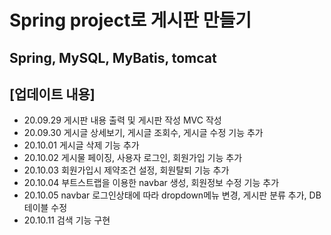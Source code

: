 # Spring project로 게시판 만들기 
## Spring, MySQL, MyBatis, tomcat

[업데이트 내용]
--------------------------------------------------------
 + 20.09.29 게시판 내용 출력 및 게시판 작성 MVC 작성
 + 20.09.30 게시글 상세보기, 게시글 조회수, 게시글 수정 기능 추가
 + 20.10.01 게시글 삭제 기능 추가
 + 20.10.02 게시물 페이징, 사용자 로그인, 회원가입 기능 추가
 + 20.10.03 회원가입시 제약조건 설정, 회원탈퇴 기능 추가
 + 20.10.04 부트스트랩을 이용한 navbar 생성, 회원정보 수정 기능 추가
 + 20.10.05 navbar 로그인상태에 따라 dropdown메뉴 변경, 게시판 분류 추가, DB테이블 수정
 + 20.10.11 검색 기능 구현
